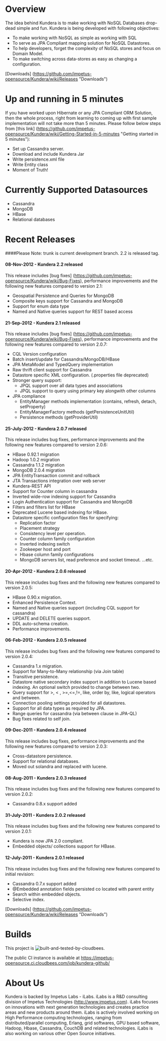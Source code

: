 Overview
=========
The idea behind Kundera is to make working with NoSQL Databases drop-dead simple and fun. Kundera is being developed with following objectives:

* To make working with NoSQL as simple as working with SQL
*	To serve as JPA Compliant mapping solution for NoSQL Datastores.
*	To help developers, forget the complexity of NoSQL stores and focus on Domain Model.
*	To make switching across data-stores as easy as changing a configuration.


[Downloads] (https://github.com/impetus-opensource/Kundera/wiki/Releases "Downloads")


Up and running in 5 minutes
============================
If you have worked upon Hibernate or any JPA Compliant ORM Solution, then the whole process, right from learning to coming up with first sample implementation will not take more than 5 minutes. Please follow below steps from [this link] (https://github.com/impetus-opensource/Kundera/wiki/Getting-Started-in-5-minutes "Getting started in 5 minutes"):

+	Set up Cassandra server.
+	Download and include Kundera Jar
+ Write persistence.xml file
+ Write Entity class
+	Moment of Truth!


Currently Supported Datasources
================================
*	Cassandra
*	MongoDB
*	HBase
* Relational databases

Recent Releases
================================
####Please Note: trunk is current development branch. 2.2 is released tag.

#### 08-Nov-2012 - Kundera 2.2 released
This release includes [bug fixes] (https://github.com/impetus-opensource/Kundera/wiki/Bug-Fixes), performance improvements and the following new features compared to version 2.1:

* Geospatial Persistence and Queries for MongoDB
* Composite keys support for Cassandra and MongoDB
* Support for enum data type
* Named and Native queries support for REST based access

#### 21-Sep-2012 - Kundera 2.1 released
This release includes [bug fixes] (https://github.com/impetus-opensource/Kundera/wiki/Bug-Fixes), performance improvements and the following new features compared to version 2.0.7:

* CQL Version configuration
* Batch insert/update for Cassandra/MongoDB/HBase
* JPA MetaModel and TypedQuery implementation
* Raw thrift client support for Cassandra
* Datastore specific XML configuration. (.properties file deprecated) 
* Stronger query support:
   - JPQL support over all data types and associations
   - JPQL support to query using primary key alongwith other columns
* JPA compliance
   - EntityManager methods implementation (contains, refresh, detach, setProperty)
   - EntityManagerFactory methods (getPersistenceUnitUtil)
   - Persistence methods (getProviderUtil)


#### 25-July-2012 - Kundera 2.0.7 released
This release includes bug fixes, performance improvements and the following new features compared to version 2.0.6:


* HBase 0.92.1 migration
* Hadoop 1.0.2 migration
* Cassandra 1.1.2 migration
* MongoDB 2.0.4 migration
* JPA EntityTransaction commit and rollback
* JTA Transactions integration over web server
* Kundera-REST API
* Support for Counter column in cassandra
* Inverted wide-row indexing support for Cassandra
* Login Authentication support for Cassandra and MongoDB
* Filters and filters list for HBase
* Deprecated Lucene based indexing for HBase.
* Datastore specific configuration files for specifying:
   - Replication factor
   - Placement strategy
   - Consistency level per operation.
   - Counter column family configuration
   - Inverted indexing switch
   - Zookeeper host and port
   - Hbase column family configurations
   - MongoDB servers list, read preference and socket timeout.
 ...etc.


#### 20-Apr-2012 - Kundera 2.0.6 released
This release includes bug fixes and the following new features compared to version 2.0.5:

* HBase 0.90.x migration.
* Enhanced Persistence Context.
* Named and Native queries support (including CQL support for cassandra)
* UPDATE and DELETE queries support.
* DDL auto-schema creation.
* Performance improvements.

#### 06-Feb-2012 - Kundera 2.0.5 released
This release includes bug fixes and the following new features compared to version 2.0.4:

* Cassandra 1.x migration.
* Support for Many-to-Many relationship (via Join table)
* Transitive persistence.
* Datastore native secondary index support in addition to Lucene based indexing. An optional switch provided to change between two.
* Query support for >, < , >=,<=,!=, like, order by, like, logical operators and between.
* Connection pooling settings provided for all datastores.
* Support for all data types as required by JPA.
* Range queries for cassandra (via between clause in JPA-QL)
* Bug fixes related to self join. 


#### 09-Dec-2011 - Kundera 2.0.4 released
This release includes bug fixes, performance improvements and the following new features compared to version 2.0.3:

* Cross-datastore persistence.
* Support for relational databases.
* Moved out solandra and replaced with lucene.

#### 08-Aug-2011 - Kundera 2.0.3 released
This release includes bug fixes and the following new features compared to version 2.0.2:

* Cassandra 0.8.x support added

#### 31-July-2011 - Kundera 2.0.2 released
This release includes bug fixes and the following new features compared to version 2.0.1:

* Kundera is now JPA 2.0 compliant. 
* Embedded objects/ collections support for HBase.

#### 12-July-2011 - Kundera 2.0.1 released
This release includes bug fixes and the following new features compared to initial revision:

* Cassandra 0.7.x support added
* @Embedded annotation fields persisted co located with parent entity
* Search within embedded objects.
* Selective index.

[Downloads] (https://github.com/impetus-opensource/Kundera/wiki/Releases "Downloads")

Builds
========
This project is  ![built-and-tested-by-cloudbees](https://docs.google.com/uc?id=0B7bEs21Ugk11MGE3NmUyODQtNTkzNi00N2I3LTg2YmEtYTFlMjViNDBkZWVk).

The public CI instance is available at https://impetus-opensource.ci.cloudbees.com/job/kundera-github/

About Us
========
Kundera is backed by Impetus Labs - iLabs. iLabs is a R&D consulting division of Impetus Technologies (http://www.impetus.com). iLabs focuses on innovations with next generation technologies and creates practice areas and new products around them. iLabs is actively involved working on High Performance computing technologies, ranging from distributed/parallel computing, Erlang, grid softwares, GPU based software, Hadoop, Hbase, Cassandra, CouchDB and related technologies. iLabs is also working on various other Open Source initiatives.
